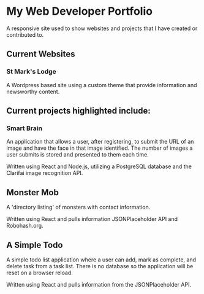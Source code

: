 # My Web Developer Portfolio

A responsive site used to show websites and projects that I have created or contributed to.

## Current Websites

### St Mark's Lodge

A Wordpress based site using a custom theme that provide information and newsworthy content.

## Current projects highlighted include:

### Smart Brain

An application that allows a user, after registering, to submit the URL of an image and have the face in that image identified. The number of images a user submits is stored and presented to them each time.

Written using React and Node.js, utilizing a PostgreSQL database and the Clarifai image recognition API.

## Monster Mob

A 'directory listing' of monsters with contact information.

Written using React and pulls information JSONPlaceholder API and Robohash.org.

## A Simple Todo

A simple todo list application where a user can add, mark as complete, and delete task from a task list. There is no database so the application will be reset on a browser reload.

Written using React and pulls information from the JSONPlaceholder API.

